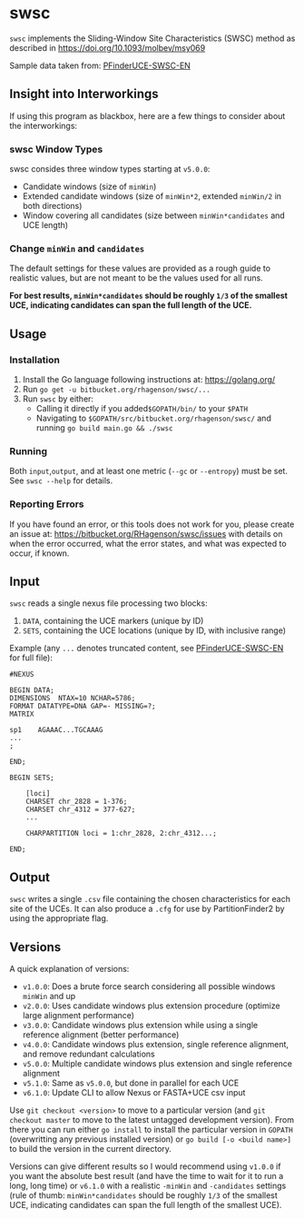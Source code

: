 # swsc

`swsc` implements the Sliding-Window Site Characteristics (SWSC) method as described in <https://doi.org/10.1093/molbev/msy069>

Sample data taken from: [PFinderUCE-SWSC-EN]

[PFinderUCE-SWSC-EN]: https://github.com/Tagliacollo/PFinderUCE-SWSC-EN

## Insight into Interworkings

If using this program as blackbox, here are a few things to consider about the interworkings:

### swsc Window Types

swsc consides three window types starting at `v5.0.0`:

+ Candidate windows (size of `minWin`)
+ Extended candidate windows (size of `minWin*2`, extended `minWin/2` in both directions)
+ Window covering all candidates (size between `minWin*candidates` and UCE length)

### Change `minWin` and `candidates`

The default settings for these values are provided as a rough guide to realistic values, but are not meant to be the values used for all runs.

**For best results, `minWin*candidates` should be roughly `1/3` of the smallest UCE, indicating candidates can span the full length of the UCE.**

## Usage

### Installation

1. Install the Go language following instructions at: <https://golang.org/>
2. Run `go get -u bitbucket.org/rhagenson/swsc/...`
3. Run `swsc` by either:
    + Calling it directly if you added`$GOPATH/bin/` to your `$PATH`
    + Navigating to `$GOPATH/src/bitbucket.org/rhagenson/swsc/` and running `go build main.go && ./swsc`

### Running

Both `input`,`output`, and at least one metric (`--gc` or `--entropy`) must be set. See `swsc --help` for details.

### Reporting Errors

If you have found an error, or this tools does not work for you, please create an issue at: <https://bitbucket.org/RHagenson/swsc/issues> with details on when the error occurred, what the error states, and what was expected to occur, if known.

## Input

`swsc` reads a single nexus file processing two blocks:

1. `DATA`, containing the UCE markers (unique by ID)
2. `SETS`, containing the UCE locations (unique by ID, with inclusive range)

Example (any `...` denotes truncated content, see [PFinderUCE-SWSC-EN] for full file):

```text
#NEXUS

BEGIN DATA;
DIMENSIONS  NTAX=10 NCHAR=5786;
FORMAT DATATYPE=DNA GAP=- MISSING=?;
MATRIX

sp1    AGAAAC...TGCAAAG
...
;

END;

BEGIN SETS;

    [loci]
    CHARSET chr_2828 = 1-376;
    CHARSET chr_4312 = 377-627;
    ...

    CHARPARTITION loci = 1:chr_2828, 2:chr_4312...;

END;
```

## Output

`swsc` writes a single `.csv` file containing the chosen characteristics for each site of the UCEs. It can also produce a `.cfg` for use by PartitionFinder2 by using the appropriate flag.

## Versions

A quick explanation of versions:

+ `v1.0.0`: Does a brute force search considering all possible windows `minWin` and up
+ `v2.0.0`: Uses candidate windows plus extension procedure (optimize large alignment performance)
+ `v3.0.0`: Candidate windows plus extension while using a single reference alignment (better performance)
+ `v4.0.0`: Candidate windows plus extension, single reference alignment, and remove redundant calculations
+ `v5.0.0`: Multiple candidate windows plus extension and single reference alignment
+ `v5.1.0`: Same as `v5.0.0`, but done in parallel for each UCE
+ `v6.1.0`: Update CLI to allow Nexus or FASTA+UCE csv input

Use `git checkout <version>` to move to a particular version (and `git checkout master` to move to the latest untagged development version). From there you can run either `go install` to install the particular version in `GOPATH` (overwritting any previous installed version) or `go build [-o <build name>]` to build the version in the current directory.

Versions can give different results so I would recommend using `v1.0.0` if you want the absolute best result (and have the time to wait for it to run a long, long time) or `v6.1.0` with a realistic `-minWin` and `-candidates` settings (rule of thumb: `minWin*candidates` should be roughly `1/3` of the smallest UCE, indicating candidates can span the full length of the smallest UCE).
